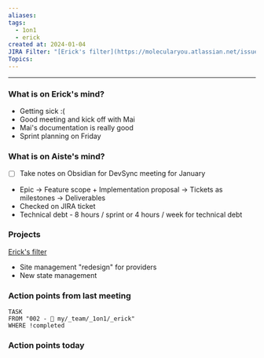 ```yaml
---
aliases: 
tags:
  - 1on1
  - erick
created at: 2024-01-04
JIRA Filter: "[Erick's filter](https://molecularyou.atlassian.net/issues/?filter=10022)"
Topics:
---
```

----
### What is on Erick's mind?

* Getting sick :(
* Good meeting and kick off with Mai
* Mai's documentation is really good
* Sprint planning on Friday
### What is on Aiste's mind?

- [ ] Take notes on Obsidian for DevSync meeting for January
* Epic -> Feature scope + Implementation proposal -> Tickets as milestones -> Deliverables
* Checked on JIRA ticket
* Technical debt - 8 hours / sprint or 4 hours / week for technical debt

### Projects
[Erick's filter](https://molecularyou.atlassian.net/issues/?filter=10022)

* Site management "redesign" for providers
* New state management

### Action points from last meeting

```dataview
TASK 
FROM "002 - 📍 my/_team/_1on1/_erick"
WHERE !completed
```


### Action points today
